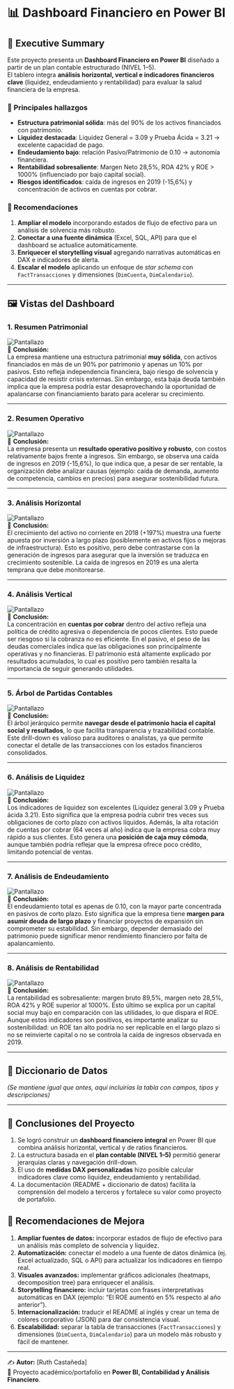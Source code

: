 
# 📊 Dashboard Financiero en Power BI

## 📌 Executive Summary

Este proyecto presenta un **Dashboard Financiero en Power BI** diseñado a partir de un plan contable estructurado (NIVEL 1–5).  
El tablero integra **análisis horizontal, vertical e indicadores financieros clave** (liquidez, endeudamiento y rentabilidad) para evaluar la salud financiera de la empresa.

### 🔑 Principales hallazgos
- **Estructura patrimonial sólida**: más del 90% de los activos financiados con patrimonio.  
- **Liquidez destacada**: Liquidez General = 3.09 y Prueba Ácida = 3.21 → excelente capacidad de pago.  
- **Endeudamiento bajo**: relación Pasivo/Patrimonio de 0.10 → autonomía financiera.  
- **Rentabilidad sobresaliente**: Margen Neto 28,5%, ROA 42% y ROE > 1000% (influenciado por bajo capital social).  
- **Riesgos identificados**: caída de ingresos en 2019 (-15,6%) y concentración de activos en cuentas por cobrar.

### 📌 Recomendaciones
1. **Ampliar el modelo** incorporando estados de flujo de efectivo para un análisis de solvencia más robusto.  
2. **Conectar a una fuente dinámica** (Excel, SQL, API) para que el dashboard se actualice automáticamente.  
3. **Enriquecer el storytelling visual** agregando narrativas automáticas en DAX e indicadores de alerta.  
4. **Escalar el modelo** aplicando un enfoque de *star schema* con `FactTransacciones` y dimensiones (`DimCuenta`, `DimCalendario`).  

---

## 🖼️ Vistas del Dashboard

### 1. Resumen Patrimonial
![Pantallazo](img/img1.png)  
📌 **Conclusión:**  
La empresa mantiene una estructura patrimonial **muy sólida**, con activos financiados en más de un 90% por patrimonio y apenas un 10% por pasivos. Esto refleja independencia financiera, bajo riesgo de solvencia y capacidad de resistir crisis externas. Sin embargo, esta baja deuda también implica que la empresa podría estar desaprovechando la oportunidad de apalancarse con financiamiento barato para acelerar su crecimiento.

---

### 2. Resumen Operativo
![Pantallazo](img/img2.png)  
📌 **Conclusión:**  
La empresa presenta un **resultado operativo positivo y robusto**, con costos relativamente bajos frente a ingresos. Sin embargo, se observa una caída de ingresos en 2019 (-15,6%), lo que indica que, a pesar de ser rentable, la organización debe analizar causas (ejemplo: caída de demanda, aumento de competencia, cambios en precios) para asegurar sostenibilidad futura.

---

### 3. Análisis Horizontal
![Pantallazo](img/img3.png)  
📌 **Conclusión:**  
El crecimiento del activo no corriente en 2018 (+197%) muestra una fuerte apuesta por inversión a largo plazo (posiblemente en activos fijos o mejoras de infraestructura). Esto es positivo, pero debe contrastarse con la generación de ingresos para asegurar que la inversión se traduzca en crecimiento sostenible. La caída de ingresos en 2019 es una alerta temprana que debe monitorearse.

---

### 4. Análisis Vertical
![Pantallazo](img/img4.png)  
📌 **Conclusión:**  
La concentración en **cuentas por cobrar** dentro del activo refleja una política de crédito agresiva o dependencia de pocos clientes. Esto puede ser riesgoso si la cobranza no es eficiente. En el pasivo, el peso de las deudas comerciales indica que las obligaciones son principalmente operativas y no financieras. El patrimonio está altamente explicado por resultados acumulados, lo cual es positivo pero también resalta la importancia de seguir generando utilidades.

---

### 5. Árbol de Partidas Contables
![Pantallazo](img/img5.png)  
📌 **Conclusión:**  
El árbol jerárquico permite **navegar desde el patrimonio hacia el capital social y resultados**, lo que facilita transparencia y trazabilidad contable. Este drill-down es valioso para auditores o analistas, ya que permite conectar el detalle de las transacciones con los estados financieros consolidados.

---

### 6. Análisis de Liquidez
![Pantallazo](img/img6.png)  
📌 **Conclusión:**  
Los indicadores de liquidez son excelentes (Liquidez general 3.09 y Prueba ácida 3.21). Esto significa que la empresa podría cubrir tres veces sus obligaciones de corto plazo con activos líquidos. Además, la alta rotación de cuentas por cobrar (64 veces al año) indica que la empresa cobra muy rápido a sus clientes. Esto genera una **posición de caja muy cómoda**, aunque también podría reflejar que la empresa ofrece poco crédito, limitando potencial de ventas.

---

### 7. Análisis de Endeudamiento
![Pantallazo](img/img7.png)  
📌 **Conclusión:**  
El endeudamiento total es apenas de 0.10, con la mayor parte concentrada en pasivos de corto plazo. Esto significa que la empresa tiene **margen para asumir deuda de largo plazo** y financiar proyectos de expansión sin comprometer su estabilidad. Sin embargo, depender demasiado del patrimonio puede significar menor rendimiento financiero por falta de apalancamiento.

---

### 8. Análisis de Rentabilidad
![Pantallazo](img/img8.png)  
📌 **Conclusión:**  
La rentabilidad es sobresaliente: margen bruto 89,5%, margen neto 28,5%, ROA 42% y ROE superior al 1000%. Esto último se explica por un capital social muy bajo en comparación con las utilidades, lo que dispara el ROE. Aunque estos indicadores son positivos, es importante analizar su sostenibilidad: un ROE tan alto podría no ser replicable en el largo plazo si no se reinvierte capital o no se controla la caída de ingresos observada en 2019.

---

## 📖 Diccionario de Datos

*(Se mantiene igual que antes, aquí incluirías la tabla con campos, tipos y descripciones)*

---

## 📌 Conclusiones del Proyecto  

1. Se logró construir un **dashboard financiero integral** en Power BI que combina análisis horizontal, vertical y de ratios financieros.  
2. La estructura basada en el **plan contable (NIVEL 1–5)** permitió generar jerarquías claras y navegación drill-down.  
3. El uso de **medidas DAX personalizadas** hizo posible calcular indicadores clave como liquidez, endeudamiento y rentabilidad.  
4. La documentación (README + diccionario de datos) facilita la comprensión del modelo a terceros y fortalece su valor como proyecto de portafolio.  

## 📌 Recomendaciones de Mejora  

1. **Ampliar fuentes de datos:** incorporar estados de flujo de efectivo para un análisis más completo de solvencia y liquidez.  
2. **Automatización:** conectar el modelo a una fuente de datos dinámica (ej. Excel actualizado, SQL o API) para actualizar los indicadores en tiempo real.  
3. **Visuales avanzados:** implementar gráficos adicionales (heatmaps, decomposition tree) para enriquecer el análisis.  
4. **Storytelling financiero:** incluir tarjetas con frases interpretativas automáticas en DAX (ejemplo: “El ROE aumentó en 5% respecto al año anterior”).  
5. **Internacionalización:** traducir el README al inglés y crear un tema de colores corporativo (JSON) para dar consistencia visual.  
6. **Escalabilidad:** separar la tabla de transacciones (`FactTransacciones`) y dimensiones (`DimCuenta`, `DimCalendario`) para un modelo más robusto y fácil de mantener.  

---

✍️ **Autor:** [Ruth Castañeda]  
📌 Proyecto académico/portafolio en **Power BI, Contabilidad y Análisis Financiero**.  

